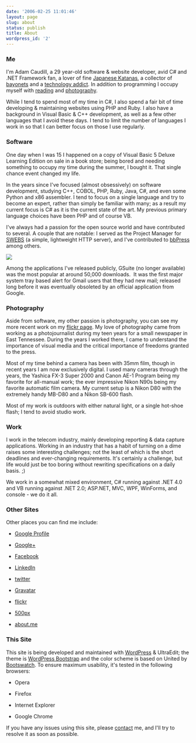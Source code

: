 ```yaml
---
date: '2006-02-25 11:01:46'
layout: page
slug: about
status: publish
title: About
wordpress_id: '2'
---
```


### Me


I'm Adam Caudill, a 29 year-old software & website developer, avid C# and .NET Framework fan, a lover of fine [Japanese Katanas](http://flickr.com/photos/adamcaudill/sets/72157594276549640/), a collector of [bayonets](http://adamcaudill.com/bayonet-collection/) and a [technology addict](http://flickr.com/photos/adamcaudill/165413413/in/set-72157594155854220/). In addition to programming I occupy myself with [reading](http://adamcaudill.com/my-books/) and [photography](http://adamcaudill.com/photo/).

While I tend to spend most of my time in C#, I also spend a fair bit of time developing & maintaining websites using PHP and Ruby. I also have a background in Visual Basic & C++ development, as well as a few other languages that I avoid these days. I tend to limit the number of languages I work in so that I can better focus on those I use regularly.


### Software


One day when I was 15 I happened on a copy of Visual Basic 5 Deluxe Learning Edition on sale in a book store; being bored and needing something to occupy my time during the summer, I bought it. That single chance event changed my life.

In the years since I've focused (almost obsessively) on software development, studying C++, COBOL, PHP, Ruby, Java, C#, and even some Python and x86 assembler. I tend to focus on a single language and try to become an expert, rather than simply be familiar with many; as a result my current focus is C# as it is the current state of the art. My previous primary language choices have been PHP and of course VB.

I've always had a passion for the open source world and have contributed to several. A couple that are notable: I served as the Project Manager for [SWEBS](http://sourceforge.net/projects/swebs/) (a simple, lightweight HTTP server), and I've contributed to [bbPress](http://bbpress.org/) among others.


![](http://adamcaudill.com/files/2006/02/gmail_transparent.png)


Among the applications I've released publicly, GSuite (no longer available) was the most popular at around 50,000 downloads.  It was the first major system tray based alert for Gmail users that they had new mail; released long before it was eventually obsoleted by an official application from Google.


### Photography


Aside from software, my other passion is photography, you can see my more recent work on my [flickr page](http://www.flickr.com/photos/adamcaudill/). My love of photography came from working as a photojournalist during my teen years for a small newspaper in East Tennessee. During the years I worked there, I came to understand the importance of visual media and the critical importance of freedoms granted to the press.

Most of my time behind a camera has been with 35mm film, though in recent years I am now exclusively digital. I used many cameras through the years, the Yashica FX-3 Super 2000 and Canon AE-1 Program being my favorite for all-manual work; the ever impressive Nikon N90s being my favorite automatic film camera. My current setup is a Nikon D80 with the extremely handy MB-D80 and a Nikon SB-600 flash.

Most of my work is outdoors with either natural light, or a single hot-shoe flash; I tend to avoid studio work.


### Work


I work in the telecom industry, mainly developing reporting & data capture applications. Working in an industry that has a habit of turning on a dime raises some interesting challenges; not the least of which is the short deadlines and ever-changing requirements. It's certainly a challenge, but life would just be too boring without rewriting specifications on a daily basis. ;)

We work in a somewhat mixed environment, C# running against .NET 4.0 and VB running against .NET 2.0; ASP.NET, MVC, WPF, WinForms, and console - we do it all.


### Other Sites


Other places you can find me include:



	
  * [Google Profile](https://plus.google.com/u/0/109237624840576725591/about)

	
  * [Google+](https://plus.google.com/u/0/109237624840576725591/posts)

	
  * [Facebook](http://www.facebook.com/adamcaudill)

	
  * [LinkedIn](http://www.linkedin.com/in/adamcaudill)

	
  * [twitter](http://twitter.com/adamcaudill)

	
  * [Gravatar](http://en.gravatar.com/plenojure)

	
  * [flickr](http://www.flickr.com/photos/adamcaudill/)

	
  * [500px](http://500px.com/adamcaudill)

	
  * [about.me](http://about.me/adamcaudill)




### This Site


This site is being developed and maintained with [WordPress](http://wordpress.org/) & UltraEdit; the theme is [WordPress Bootstrap](http://320press.com/wpbs/) and the color scheme is based on United by [Bootswatch](http://bootswatch.com/). To ensure maximum usability, it's tested in the following browsers:



	
  * Opera

	
  * Firefox

	
  * Internet Explorer

	
  * Google Chrome


If you have any issues using this site, please [contact](http://adamcaudill.com/contact/) me, and I'll try to resolve it as soon as possible.
